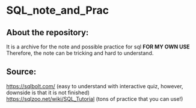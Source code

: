 # SQL_note_and_Prac
## About the repository:
It is a archive for the note and possible practice for sql **FOR MY OWN USE**<br/>
Therefore, the note can be tricking and hard to understand.
## Source:
https://sqlbolt.com/  (easy to understand with interactive quiz, however, downside is that it is not finished)<br/>
https://sqlzoo.net/wiki/SQL_Tutorial (tons of practice that you can use!)
